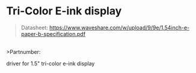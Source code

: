 # Tri-Color E-ink display

>Datasheet: https://www.waveshare.com/w/upload/9/9e/1.54inch-e-paper-b-specification.pdf
<br/>
>Partnumber:

driver for 1.5" tri-color e-ink display
